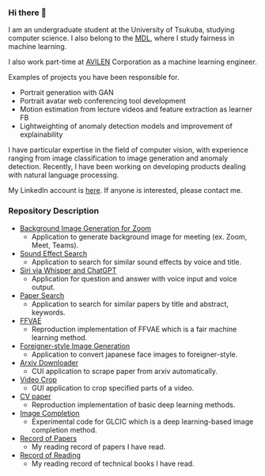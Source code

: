 ### Hi there 👋

I am an undergraduate student at the University of Tsukuba, studying computer science. I also belong to the [MDL](https://www.mdl.cs.tsukuba.ac.jp/), where I study fairness in machine learning.


I also work part-time at [AVILEN](https://avilen.co.jp/) Corporation as a machine learning engineer.

Examples of projects you have been responsible for.
- Portrait generation with GAN
- Portrait avatar web conferencing tool development
- Motion estimation from lecture videos and feature extraction as learner FB
- Lightweighting of anomaly detection models and improvement of explainability

I have particular expertise in the field of computer vision, with experience ranging from image classification to image generation and anomaly detection. Recently, I have been working on developing products dealing with natural language processing.


My LinkedIn account is [here](https://www.linkedin.com/in/nozomu-koujiguchi-a9142b26a/). If anyone is interested, please contact me.

### Repository Description
- [Background Image Generation for Zoom](https://github.com/nomnomnonono/Background-Image-Generation-for-Zoom)
  - Application to generate background image for meeting (ex. Zoom, Meet, Teams).
- [Sound Effect Search](https://github.com/nomnomnonono/SoundEffect-Search)
  - Application to search for similar sound effects by voice and title.
- [Siri via Whisper and ChatGPT](https://github.com/nomnomnonono/Siri-via-Whisper-and-ChatGPT)
  - Application for question and answer with voice input and voice output.
- [Paper Search](https://github.com/nomnomnonono/Paper-Search)
  - Application to search for similar papers by title and abstract, keywords.
- [FFVAE](https://github.com/nomnomnonono/FFVAE)
  - Reproduction implementation of FFVAE which is a fair machine learning method.
- [Foreigner-style Image Generation](https://github.com/nomnomnonono/Foreigner-style_Image_Generation)
  - Application to convert japanese face images to foreigner-style.
- [Arxiv Downloader](https://github.com/nomnomnonono/Arxiv-Downloader)
  - CUI application to scrape paper from arxiv automatically.
- [Video Crop](https://github.com/nomnomnonono/Video-Crop)
  - GUI application to crop specified parts of a video.
- [CV paper](https://github.com/nomnomnonono/CV-paper)
  - Reproduction implementation of basic deep learning methods.
- [Image Completion](https://github.com/nomnomnonono/Image-Completion)
  - Experimental code for GLCIC which is a deep learning-based image completion method.
- [Record of Papers](https://github.com/nomnomnonono/Record-of-Papers)
  - My reading record of papers I have read.
- [Record of Reading](https://github.com/nomnomnonono/Record-of-Reading)
  - My reading record of technical books I have read.

